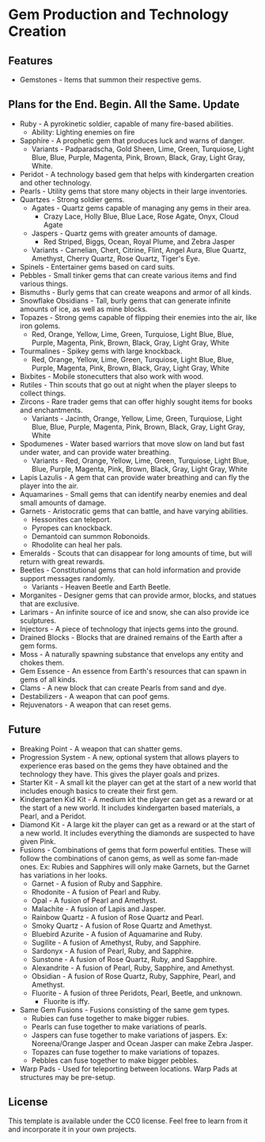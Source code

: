# Gem Production and Technology Creation

## Features
* Gemstones - Items that summon their respective gems. 

## Plans for the End. Begin. All the Same. Update
* Ruby - A pyrokinetic soldier, capable of many fire-based abilities.
    * Ability: Lighting enemies on fire
* Sapphire - A prophetic gem that produces luck and warns of danger.
    * Variants - Padparadscha, Gold Sheen, Lime, Green, Turquiose, Light Blue, Blue, Purple, Magenta, Pink, Brown, Black, Gray, Light Gray, White.
* Peridot - A technology based gem that helps with kindergarten creation and other technology.
* Pearls - Utility gems that store many objects in their large inventories.
* Quartzes - Strong soldier gems.
    * Agates - Quartz gems capable of managing any gems in their area.
        * Crazy Lace, Holly Blue, Blue Lace, Rose Agate, Onyx, Cloud Agate
    * Jaspers - Quartz gems with greater amounts of damage.
        * Red Striped, Biggs, Ocean, Royal Plume, and Zebra Jasper
    * Variants - Carnelian, Chert, Citrine, Flint, Angel Aura, Blue Quartz, Amethyst, Cherry Quartz, Rose Quartz, Tiger's Eye.
* Spinels - Entertainer gems based on card suits.
* Pebbles - Small tinker gems that can create various items and find various things.
* Bismuths - Burly gems that can create weapons and armor of all kinds.
* Snowflake Obsidians - Tall, burly gems that can generate infinite amounts of ice, as well as mine blocks.
* Topazes - Strong gems capable of flipping their enemies into the air, like iron golems.
    * Red, Orange, Yellow, Lime, Green, Turquiose, Light Blue, Blue, Purple, Magenta, Pink, Brown, Black, Gray, Light Gray, White 
* Tourmalines - Spikey gems with large knockback.
    * Red, Orange, Yellow, Lime, Green, Turquiose, Light Blue, Blue, Purple, Magenta, Pink, Brown, Black, Gray, Light Gray, White 
* Bixbites - Mobile stonecutters that also work with wood.
* Rutiles - Thin scouts that go out at night when the player sleeps to collect things.
* Zircons - Rare trader gems that can offer highly sought items for books and enchantments.
    * Variants - Jacinth, Orange, Yellow, Lime, Green, Turquiose, Light Blue, Blue, Purple, Magenta, Pink, Brown, Black, Gray, Light Gray, White 
* Spodumenes - Water based warriors that move slow on land but fast under water, and can provide water breathing.
    * Variants - Red, Orange, Yellow, Lime, Green, Turquiose, Light Blue, Blue, Purple, Magenta, Pink, Brown, Black, Gray, Light Gray, White 
* Lapis Lazulis - A gem that can provide water breathing and can fly the player into the air.
* Aquamarines - Small gems that can identify nearby enemies and deal small amounts of damage.
* Garnets - Aristocratic gems that can battle, and have varying abilities.
    * Hessonites can teleport.
    * Pyropes can knockback.
    * Demantoid can summon Robonoids.
    * Rhodolite can heal her pals.
* Emeralds - Scouts that can disappear for long amounts of time, but will return with great rewards.
* Beetles - Constitutional gems that can hold information and provide support messages randomly.
    * Variants - Heaven Beetle and Earth Beetle.
* Morganites - Designer gems that can provide armor, blocks, and statues that are exclusive.
* Larimars - An infinite source of ice and snow, she can also provide ice sculptures.
* Injectors - A piece of technology that injects gems into the ground.
* Drained Blocks - Blocks that are drained remains of the Earth after a gem forms.
* Moss - A naturally spawning substance that envelops any entity and chokes them.
* Gem Essence - An essence from Earth's resources that can spawn in gems of all kinds.
* Clams - A new block that can create Pearls from sand and dye.
* Destabilizers - A weapon that can poof gems.
* Rejuvenators - A weapon that can reset gems.

## Future
* Breaking Point - A weapon that can shatter gems.
* Progression System - A new, optional system that allows players to experience eras based on the gems they have obtained and the technology they have. This gives the player goals and prizes.
* Starter Kit - A small kit the player can get at the start of a new world that includes enough basics to create their first gem.
* Kindergarten Kid Kit - A medium kit the player can get as a reward or at the start of a new world. It includes kindergarten based materials, a Pearl, and a Peridot.
* Diamond Kit - A large kit the player can get as a reward or at the start of a new world. It includes everything the diamonds are suspected to have given Pink.
* Fusions - Combinations of gems that form powerful entities. These will follow the combinations of canon gems, as well as some fan-made ones. Ex: Rubies and Sapphires will only make Garnets, but the Garnet has variations in her looks.
   * Garnet - A fusion of Ruby and Sapphire.
   * Rhodonite - A fusion of Pearl and Ruby.
   * Opal - A fusion of Pearl and Amethyst.
   * Malachite - A fusion of Lapis and Jasper.
   * Rainbow Quartz - A fusion of Rose Quartz and Pearl.
   * Smoky Quartz - A fusion of Rose Quartz and Amethyst.
   * Bluebird Azurite - A fusion of Aquamarine and Ruby.
   * Sugilite - A fusion of Amethyst, Ruby, and Sapphire.
   * Sardonyx - A fusion of Pearl, Ruby, and Sapphire.
   * Sunstone - A fusion of Rose Quartz, Ruby, and Sapphire.
   * Alexandrite - A fusion of Pearl, Ruby, Sapphire, and Amethyst.
   * Obsidian - A fusion of Rose Quartz, Ruby, Sapphire, Pearl, and Amethyst.
   * Fluorite - A fusion of three Peridots, Pearl, Beetle, and unknown.
      * Fluorite is iffy.
* Same Gem Fusions - Fusions consisting of the same gem types.
   * Rubies can fuse together to make bigger rubies.
   * Pearls can fuse together to make variations of pearls.
   * Jaspers can fuse together to make variations of jaspers. Ex: Noreena/Orange Jasper and Ocean Jasper can make Zebra Jasper.
   * Topazes can fuse together to make variations of topazes.
   * Pebbles can fuse together to make bigger pebbles.
* Warp Pads - Used for teleporting between locations. Warp Pads at structures may be pre-setup.

## License

This template is available under the CC0 license. Feel free to learn from it and incorporate it in your own projects.
